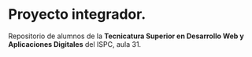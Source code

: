 # Proyecto integrador.
Repositorio de alumnos de la **Tecnicatura Superior en
Desarrollo Web y Aplicaciones Digitales** del ISPC, aula 31.
